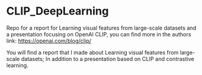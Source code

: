# CLIP_DeepLearning
Repo for a report for Learning visual features from large-scale datasets and a presentation focusing on OpenAI CLIP, you can find more in the authors link:
https://openai.com/blog/clip/

You will find a report that I made about Learning visual features from large-scale datasets; In addition to a presentation based on CLIP and contrastive learning.
